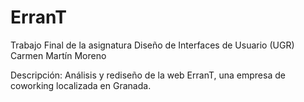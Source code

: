 # ErranT

Trabajo Final de la asignatura Diseño de Interfaces de Usuario (UGR)  
Carmen Martín Moreno  
  
Descripción: Análisis y rediseño de la web ErranT, una empresa de coworking localizada en Granada.

